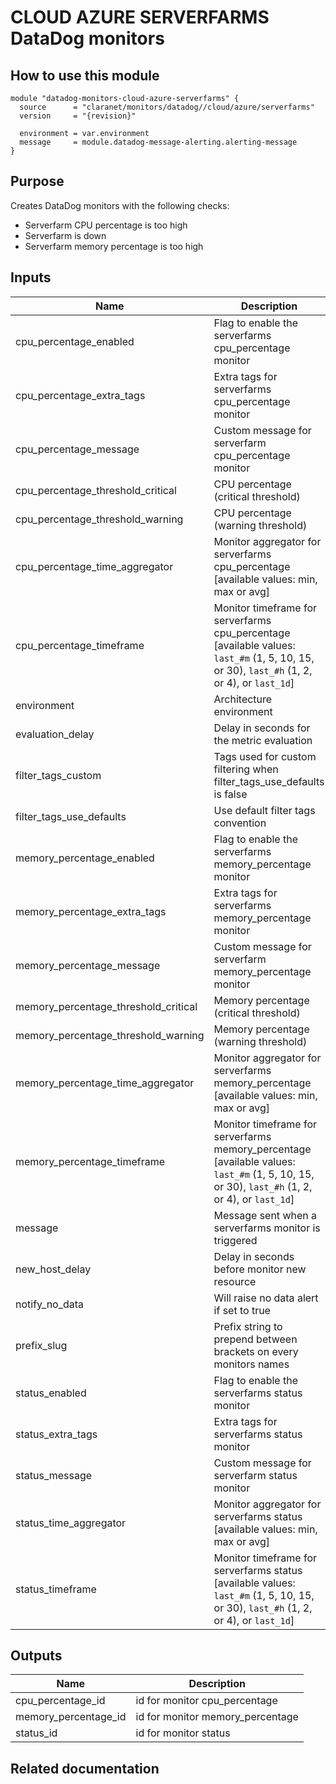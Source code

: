 # CLOUD AZURE SERVERFARMS DataDog monitors

## How to use this module

```hcl
module "datadog-monitors-cloud-azure-serverfarms" {
  source      = "claranet/monitors/datadog//cloud/azure/serverfarms"
  version     = "{revision}"

  environment = var.environment
  message     = module.datadog-message-alerting.alerting-message
}

```

## Purpose

Creates DataDog monitors with the following checks:

- Serverfarm CPU percentage is too high
- Serverfarm is down
- Serverfarm memory percentage is too high

## Inputs

| Name | Description | Type | Default | Required |
|------|-------------|------|---------|:-----:|
| cpu\_percentage\_enabled | Flag to enable the serverfarms cpu\_percentage monitor | `string` | `"true"` | no |
| cpu\_percentage\_extra\_tags | Extra tags for serverfarms cpu\_percentage monitor | `list(string)` | `[]` | no |
| cpu\_percentage\_message | Custom message for serverfarm cpu\_percentage monitor | `string` | `""` | no |
| cpu\_percentage\_threshold\_critical | CPU percentage (critical threshold) | `number` | `95` | no |
| cpu\_percentage\_threshold\_warning | CPU percentage (warning threshold) | `number` | `90` | no |
| cpu\_percentage\_time\_aggregator | Monitor aggregator for serverfarms cpu\_percentage [available values: min, max or avg] | `string` | `"min"` | no |
| cpu\_percentage\_timeframe | Monitor timeframe for serverfarms cpu\_percentage [available values: `last_#m` (1, 5, 10, 15, or 30), `last_#h` (1, 2, or 4), or `last_1d`] | `string` | `"last_10m"` | no |
| environment | Architecture environment | `string` | n/a | yes |
| evaluation\_delay | Delay in seconds for the metric evaluation | `number` | `900` | no |
| filter\_tags\_custom | Tags used for custom filtering when filter\_tags\_use\_defaults is false | `string` | `"*"` | no |
| filter\_tags\_use\_defaults | Use default filter tags convention | `string` | `"true"` | no |
| memory\_percentage\_enabled | Flag to enable the serverfarms memory\_percentage monitor | `string` | `"true"` | no |
| memory\_percentage\_extra\_tags | Extra tags for serverfarms memory\_percentage monitor | `list(string)` | `[]` | no |
| memory\_percentage\_message | Custom message for serverfarm memory\_percentage monitor | `string` | `""` | no |
| memory\_percentage\_threshold\_critical | Memory percentage (critical threshold) | `number` | `95` | no |
| memory\_percentage\_threshold\_warning | Memory percentage (warning threshold) | `number` | `90` | no |
| memory\_percentage\_time\_aggregator | Monitor aggregator for serverfarms memory\_percentage [available values: min, max or avg] | `string` | `"min"` | no |
| memory\_percentage\_timeframe | Monitor timeframe for serverfarms memory\_percentage [available values: `last_#m` (1, 5, 10, 15, or 30), `last_#h` (1, 2, or 4), or `last_1d`] | `string` | `"last_5m"` | no |
| message | Message sent when a serverfarms monitor is triggered | `any` | n/a | yes |
| new\_host\_delay | Delay in seconds before monitor new resource | `number` | `300` | no |
| notify\_no\_data | Will raise no data alert if set to true | `bool` | `true` | no |
| prefix\_slug | Prefix string to prepend between brackets on every monitors names | `string` | `""` | no |
| status\_enabled | Flag to enable the serverfarms status monitor | `string` | `"true"` | no |
| status\_extra\_tags | Extra tags for serverfarms status monitor | `list(string)` | `[]` | no |
| status\_message | Custom message for serverfarm status monitor | `string` | `""` | no |
| status\_time\_aggregator | Monitor aggregator for serverfarms status [available values: min, max or avg] | `string` | `"max"` | no |
| status\_timeframe | Monitor timeframe for serverfarms status [available values: `last_#m` (1, 5, 10, 15, or 30), `last_#h` (1, 2, or 4), or `last_1d`] | `string` | `"last_5m"` | no |

## Outputs

| Name | Description |
|------|-------------|
| cpu\_percentage\_id | id for monitor cpu\_percentage |
| memory\_percentage\_id | id for monitor memory\_percentage |
| status\_id | id for monitor status |

## Related documentation

